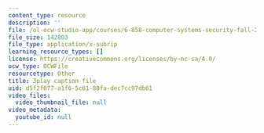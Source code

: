```yaml
---
content_type: resource
description: ''
file: /ol-ocw-studio-app/courses/6-858-computer-systems-security-fall-2014/d5f2f077a1f65c6180fadec7cc97db61_TQhmua7Z2cY.vtt
file_size: 142803
file_type: application/x-subrip
learning_resource_types: []
license: https://creativecommons.org/licenses/by-nc-sa/4.0/
ocw_type: OCWFile
resourcetype: Other
title: 3play caption file
uid: d5f2f077-a1f6-5c61-80fa-dec7cc97db61
video_files:
  video_thumbnail_file: null
video_metadata:
  youtube_id: null
---
```

